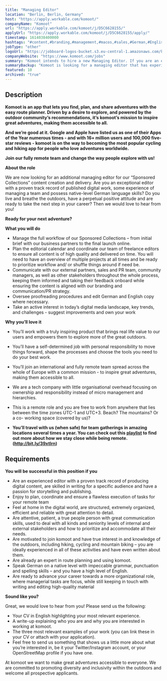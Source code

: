```yaml
---
title: "Managing Editor"
location: "Berlin, Berlin, Germany"
host: "https://apply.workable.com/komoot/"
companyName: "Komoot"
url: "https://apply.workable.com/komoot/j/D5C6628155/"
applyUrl: "https://apply.workable.com/komoot/j/D5C6628155/apply/"
timestamp: 1614038400000
hashtags: "#content,#branding,#management,#macos,#sales,#German,#English"
jobType: "other"
logoUrl: "https://jobboard-logos-bucket.s3.eu-central-1.amazonaws.com/komoot"
companyWebsite: "https://www.komoot.com/jobs"
summary: "Komoot intends to hire a new Managing Editor. If you are an experienced editor with a proven track record of producing digital content, are skilled in writing for a specific audience and have a passion for storytelling and publishing, consider applying."
summaryBackup: "Komoot is looking for a managing editor that has experience in: #content, #macos, #branding."
featured: 10
archived: "true"
---
```


## Description

**Komoot is an app that lets you find, plan, and share adventures with the easy route planner. Driven by a desire to explore, and powered by the outdoor community’s recommendations, it’s komoot’s mission to inspire great adventures, making them accessible to all.**

**And we’re good at it. Google and Apple have listed us as one of their Apps of the Year numerous times - and with 16+ million users and 100,000 five-star reviews - komoot is on the way to becoming the most popular cycling and hiking app for people who love adventures worldwide.**

**Join our fully remote team and change the way people explore with us!**

**About the role**

We are now looking for an additional managing editor for our “Sponsored Collections” content creation and delivery. Are you an exceptional editor with a proven track record of published digital work, some experience of managing a team and possess native-level German language skills? Do you live and breathe the outdoors, have a perpetual positive attitude and are ready to take the next step in your career? Then we would love to hear from you!

**Ready for your next adventure?**

**What you will do**

*   Manage the full workflow of our Sponsored Collections – from initial brief with our business partners to the final launch online.
*   Plan the editorial calendar and coordinate our team of freelance editors to ensure all content is of high quality and delivered on time. You will need to have an overview of multiple projects at all times and be ready to prioritize workflow and/ or shuffle things around if need be.
*   Communicate with our external partners, sales and PR team, community managers, as well as other stakeholders throughout the whole process, keeping them informed and taking their feedback onboard while ensuring the content is aligned with our branding and communication/PR strategy.
*   Oversee proofreading procedures and edit German and English copy where necessary.
*   Take an active interest in today’s digital media landscape, key trends, and challenges - suggest improvements and own your work

**Why you’ll love it**

*   You’ll work with a truly inspiring product that brings real life value to our users and empowers them to explore more of the great outdoors.
*   You’ll have a self-determined job with personal responsibility to move things forward, shape the processes and choose the tools you need to do your best work.
*   You’ll join an international and fully remote team spread across the whole of Europe with a common mission - to inspire great adventures, making them accessible to all.
*   We are a tech company with little organisational overhead focusing on ownership and responsibility instead of micro management and hierarchies.

*   This is a remote role and you are free to work from anywhere that lies between the time zones UTC-1 and UTC+3. Beach? The mountains? Or a co- working space (covered by us)?
*   **You’ll travel with us (when safe) for team gatherings in amazing locations several times a year. You can check out this [playlist](https://www.youtube.com/playlist?list=PL6sbHrhRcoUkLohCUKj9imZkJc_1_Av5X) to find out more about how we stay close while being remote. (http://bit.ly/39xtIrn)**

## Requirements

**You will be successful in this position if you**

*   Are an experienced editor with a proven track record of producing digital content, are skilled in writing for a specific audience and have a passion for storytelling and publishing.
*   Enjoy to plan, coordinate and ensure a flawless execution of tasks for your remote team
*   Feel at home in the digital world, are structured, extremely organized, efficient and reliable with great attention to detail.
*   Are attentive, patient, a true people person with great communication skills, used to deal with all kinds and seniority levels of internal and external stakeholders and how to prioritize and accommodate all their needs.
*   Are motivated to join komoot and have true interest in and knowledge of the outdoors, including hiking, cycling and mountain biking – you are ideally experienced in all of these activities and have even written about them.
*   Are already an expert in route planning and using komoot.
*   Speak German on a native level with impeccable grammar, punctuation and spelling skills – and you have a high level of English.
*   Are ready to advance your career towards a more organizational role, where managerial tasks are focus, while still keeping in touch with writing and editing high-quality material

**Sound like you?**

Great, we would love to hear from you! Please send us the following:

*   Your CV in English highlighting your most relevant experience.
*   A write-up explaining who you are and why you are interested in working at komoot.
*   The three most relevant examples of your work (you can link these in your CV or attach with your application).
*   Feel free to send us something that shows us a little more about what you’re interested in, be it your Twitter/Instagram account, or your OpenStreetMap profile if you have one.

At komoot we want to make great adventures accessible to everyone. We are committed to promoting diversity and inclusivity within the outdoors and welcome all prospective applicants.
